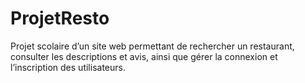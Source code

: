 # ProjetResto
Projet scolaire d’un site web permettant de rechercher un restaurant, consulter les descriptions et avis, ainsi que gérer la connexion et l’inscription des utilisateurs. 
